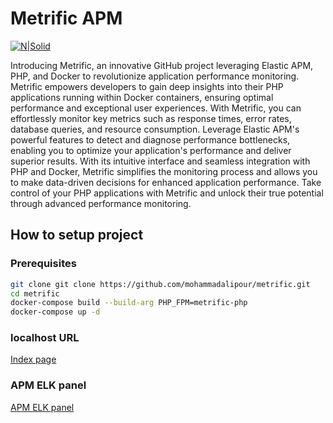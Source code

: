 # Metrific APM
[![N|Solid](https://ucd76b52131d8363825d063c9c39.previews.dropboxusercontent.com/p/thumb/AB7KWAo2PeaNnvnHmmn5qQzL6LHhJ4WZ4_IxtLC19DIJc4-8CXTULaqMMLkZ_5H4SZmfh8yMELlJXLByjHfQ64OrzHPZ1aXWWl0ylJcgL8wSctrRUYDwCDiSh6TfQUUFe-cv4uRfPQG5QtIPjlqv4r5YrQN6BvBkG1sI8EDtK6wwVruSOAtfnuloNOde1UWQzGbNTj9etmT-Sg4d1084QiknN9rMK9fTTt7jzfyOnh3ek-AQ33r_k2I0THha1uBuaxLqHEA6KgWUQQ8vZAtGFctN8_rYexvDQ7kw7U5AwdNYbv5fi9hGHwrturhjRNOF4sZrq-0wnvYWz9YgzPbY4NqiUtgv99xKKko0MUfI2f9x7Qh1M5UGzgMrznVEevR5yAnrSaSXnIEJIhrAosrxq3h3e8yT7bFYmVrqEH_igVmlEQ/p.png)](https://nodesource.com/products/nsolid)

Introducing Metrific, an innovative GitHub project leveraging Elastic APM, PHP, and Docker to revolutionize application performance monitoring. Metrific empowers developers to gain deep insights into their PHP applications running within Docker containers, ensuring optimal performance and exceptional user experiences. With Metrific, you can effortlessly monitor key metrics such as response times, error rates, database queries, and resource consumption. Leverage Elastic APM's powerful features to detect and diagnose performance bottlenecks, enabling you to optimize your application's performance and deliver superior results. With its intuitive interface and seamless integration with PHP and Docker, Metrific simplifies the monitoring process and allows you to make data-driven decisions for enhanced application performance. Take control of your PHP applications with Metrific and unlock their true potential through advanced performance monitoring.

## How to setup project

### Prerequisites
``` bash
git clone git clone https://github.com/mohammadalipour/metrific.git
cd metrific
docker-compose build --build-arg PHP_FPM=metrific-php
docker-compose up -d
```

### localhost URL
[Index page](http://localhost:8080 "Click here to visit our website")


### APM ELK panel
[APM ELK panel](http://localhost:5601/app/apm/services/metrific/overview?rangeFrom=now-2m&rangeTo=now&comparisonEnabled=true&comparisonType=day "Click here to visit our website")
